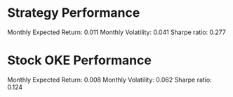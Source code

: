 # Strategy Performance
Monthly Expected Return: 0.011
Monthly Volatility: 0.041
Sharpe ratio: 0.277
# Stock OKE Performance
Monthly Expected Return: 0.008
Monthly Volatility: 0.062
Sharpe ratio: 0.124
